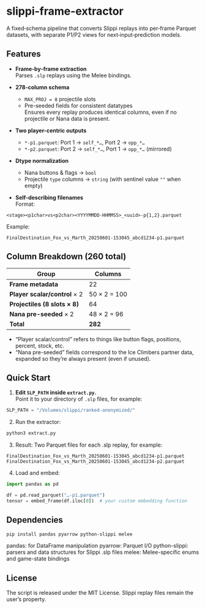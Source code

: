 # slippi-frame-extractor

A fixed‐schema pipeline that converts Slippi replays into per‐frame Parquet datasets, with separate P1/P2 views for next‐input‐prediction models.


## Features

- **Frame‐by‐frame extraction**  
  Parses `.slp` replays using the Melee bindings.

- **278-column schema**  
  - `MAX_PROJ = 8` projectile slots  
  - Pre-seeded fields for consistent datatypes  
  Ensures every replay produces identical columns, even if no projectile or Nana data is present.

- **Two player-centric outputs**  
  - `*-p1.parquet`: Port 1 → `self_*…`, Port 2 → `opp_*…`  
  - `*-p2.parquet`: Port 2 → `self_*…`, Port 1 → `opp_*…` (mirrored)

- **Dtype normalization**  
  - Nana buttons & flags → `bool`  
  - Projectile `type` columns → `string` (with sentinel value `""` when empty)

- **Self-describing filenames**  
  Format:  
```
<stage><p1char>vs<p2char><YYYYMMDD-HHMMSS>_<uuid>-p{1,2}.parquet
```
Example:  
```
FinalDestination_Fox_vs_Marth_20250601-153045_abcd1234-p1.parquet
```


## Column Breakdown (260 total)

| Group                           | Columns      |
|---------------------------------|--------------|
| **Frame metadata**              | 22           |
| **Player scalar/control** × 2   | 50 × 2 = 100 |
| **Projectiles (8 slots × 8)**   | 64           |
| **Nana pre-seeded** × 2          | 48 × 2 = 96  |
| **Total**                       | **282**      |

- “Player scalar/control” refers to things like button flags, positions, percent, stock, etc.  
- “Nana pre-seeded” fields correspond to the Ice Climbers partner data, expanded so they’re always present (even if unused).


## Quick Start

1. **Edit `SLP_PATH` inside `extract.py`.**  
 Point it to your directory of `.slp` files, for example:  
 ```python
 SLP_PATH = "/Volumes/slippi/ranked-anonymized/"
```
2. Run the extractor:
```bash
python3 extract.py
```
3. Result:
Two Parquet files for each .slp replay, for example:
```
FinalDestination_Fox_vs_Marth_20250601-153045_abcd1234-p1.parquet
FinalDestination_Fox_vs_Marth_20250601-153045_abcd1234-p2.parquet
```
4. Load and embed:
```python
import pandas as pd

df = pd.read_parquet("…-p1.parquet")
tensor = embed_frame(df.iloc[0])  # your custom embedding function
```


## Dependencies

```bash
pip install pandas pyarrow python-slippi melee
```
pandas: for DataFrame manipulation
pyarrow: Parquet I/O
python-slippi: parsers and data structures for Slippi .slp files
melee: Melee-specific enums and game-state bindings


## License

The script is released under the MIT License.
Slippi replay files remain the user’s property.

